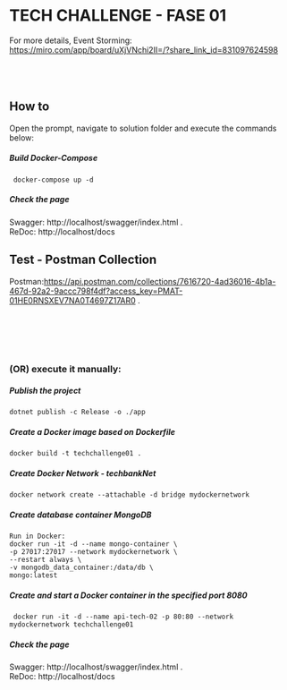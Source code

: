 # TECH CHALLENGE - FASE 01
For more details, Event Storming: https://miro.com/app/board/uXjVNchi2II=/?share_link_id=831097624598 <br />
<br />
<br />
<br />


## How to
Open the prompt, navigate to solution folder and execute the commands below:

##### Build Docker-Compose

```
 docker-compose up -d  
```
##### Check the page
Swagger: http://localhost/swagger/index.html .<br />
ReDoc: http://localhost/docs

## Test - Postman Collection 
Postman:https://api.postman.com/collections/7616720-4ad36016-4b1a-467d-92a2-9accc798f4df?access_key=PMAT-01HE0RNSXEV7NA0T4697Z17AR0 .<br />

<br />
<br />
<br />
<br />

###  (OR) execute it manually:

##### Publish the project

```
dotnet publish -c Release -o ./app
```

##### Create a Docker image based on Dockerfile
```
docker build -t techchallenge01 .
```

##### Create Docker Network - techbankNet 
```
docker network create --attachable -d bridge mydockernetwork
```
##### Create database container MongoDB
```
Run in Docker:
docker run -it -d --name mongo-container \
-p 27017:27017 --network mydockernetwork \
--restart always \
-v mongodb_data_container:/data/db \
mongo:latest
```


##### Create and start a Docker container in the specified port 8080
```
 docker run -it -d --name api-tech-02 -p 80:80 --network mydockernetwork techchallenge01
```

##### Check the page
Swagger: http://localhost/swagger/index.html .<br />
ReDoc: http://localhost/docs
